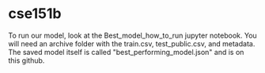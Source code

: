 # cse151b


To run our model, look at the Best_model_how_to_run jupyter notebook. You will need an archive folder with the train.csv, test_public.csv, and metadata. The saved model itself is called "best_performing_model.json" and is on this github.
